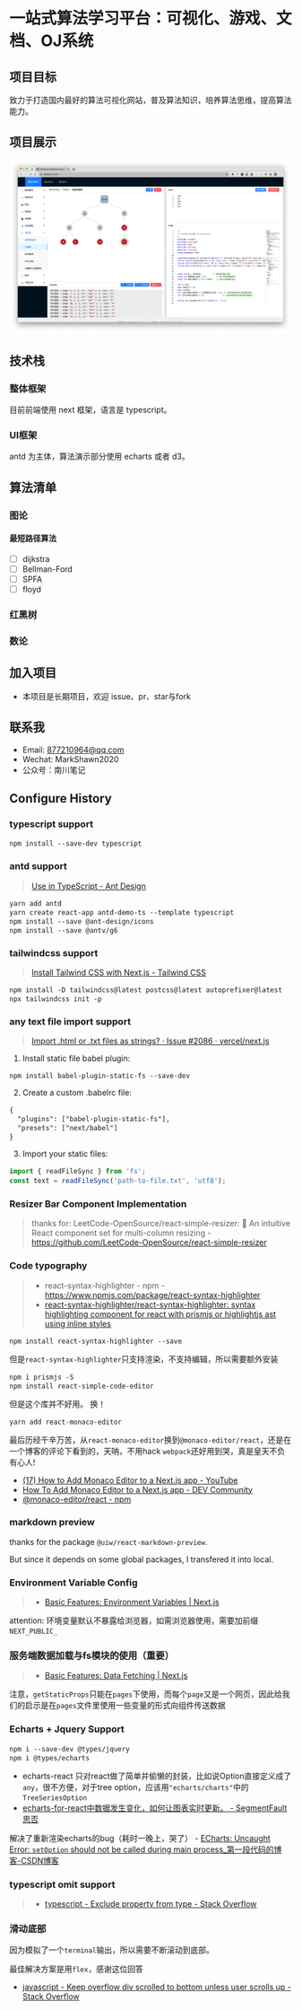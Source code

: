 # 一站式算法学习平台：可视化、游戏、文档、OJ系统

## 项目目标
致力于打造国内最好的算法可视化网站，普及算法知识，培养算法思维，提高算法能力。

## 项目展示
![网站截图](./public/算法可视化截图.jpg)

## 技术栈
### 整体框架
目前前端使用 next 框架，语言是 typescript。

### UI框架
antd 为主体，算法演示部分使用 echarts 或者 d3。


## 算法清单

### 图论
#### 最短路径算法
- [ ] dijkstra
- [ ] Bellman-Ford
- [ ] SPFA
- [ ] floyd

### 红黑树

### 数论

## 加入项目
- 本项目是长期项目，欢迎 issue、pr、star与fork

## 联系我
- Email: 877210964@qq.com
- Wechat: MarkShawn2020
- 公众号：南川笔记

## Configure History
### typescript support
```
npm install --save-dev typescript
```

### antd support
> [Use in TypeScript - Ant Design](https://ant.design/docs/react/use-in-typescript)
```
yarn add antd
yarn create react-app antd-demo-ts --template typescript
npm install --save @ant-design/icons
npm install --save @antv/g6
```
### tailwindcss support
> [Install Tailwind CSS with Next.js - Tailwind CSS](https://tailwindcss.com/docs/guides/nextjs)
```
npm install -D tailwindcss@latest postcss@latest autoprefixer@latest
npx tailwindcss init -p
```

### any text file import support
> [Import .html or .txt files as strings? · Issue #2086 · vercel/next.js](https://github.com/vercel/next.js/issues/2086)
1. Install static file babel plugin:
```
npm install babel-plugin-static-fs --save-dev
```
2. Create a custom .babelrc file:
```text
{
  "plugins": ["babel-plugin-static-fs"],
  "presets": ["next/babel"]
}
```
3. Import your static files:
```js
import { readFileSync } from 'fs';
const text = readFileSync('path-to-file.txt', 'utf8');
```

### Resizer Bar Component Implementation
> thanks for: LeetCode-OpenSource/react-simple-resizer: 🐙 An intuitive React component set for multi-column resizing - https://github.com/LeetCode-OpenSource/react-simple-resizer

### Code typography
> - react-syntax-highlighter - npm - https://www.npmjs.com/package/react-syntax-highlighter
> - [react-syntax-highlighter/react-syntax-highlighter: syntax highlighting component for react with prismjs or highlightjs ast using inline styles](https://github.com/react-syntax-highlighter/react-syntax-highlighter#readme)
```shell
npm install react-syntax-highlighter --save
```
但是`react-syntax-highlighter`只支持渲染，不支持编辑，所以需要额外安装
```shell
npm i prismjs -S
npm install react-simple-code-editor
```
但是这个库并不好用。
换！
```shell
yarn add react-monaco-editor
```
最后历经千辛万苦，从`react-monaco-editor`换到`@monaco-editor/react`，还是在一个博客的评论下看到的，天呐，不用hack `webpack`还好用到哭，真是皇天不负有心人!
- [(17) How to Add Monaco Editor to a Next.js app - YouTube](https://www.youtube.com/watch?v=13UVFrGe80o)
- [How To Add Monaco Editor to a Next.js app - DEV Community](https://dev.to/swyx/how-to-add-monaco-editor-to-a-next-js-app-ha3)
- [@monaco-editor/react - npm](https://www.npmjs.com/package/@monaco-editor/react)

### markdown preview
thanks for the package `@uiw/react-markdown-preview`.

But since it depends on some global packages, I transfered it into local. 

### Environment Variable Config
> - [Basic Features: Environment Variables | Next.js](https://nextjs.org/docs/basic-features/environment-variables)

attention: 环境变量默认不暴露给浏览器，如需浏览器使用，需要加前缀`NEXT_PUBLIC_` 

### 服务端数据加载与fs模块的使用（重要）
> - [Basic Features: Data Fetching | Next.js](https://nextjs.org/docs/basic-features/data-fetching)

注意，`getStaticProps`只能在`pages`下使用，而每个`page`又是一个网页，因此给我们的启示是在`pages`文件里使用一些变量的形式向组件传送数据

### Echarts + Jquery Support
```shell
npm i --save-dev @types/jquery
npm i @types/echarts
```
- echarts-react 只对react做了简单并偷懒的封装，比如说Option直接定义成了`any`，很不方便，对于tree option，应该用`"echarts/charts"`中的 `TreeSeriesOption`
- [echarts-for-react中数据发生变化，如何让图表实时更新。 - SegmentFault 思否](https://segmentfault.com/q/1010000017302705/a-1020000017857113)

解决了重新渲染echarts的bug（耗时一晚上，哭了）
    - [ECharts: Uncaught Error: `setOption` should not be called during main process_第一段代码的博客-CSDN博客](https://blog.csdn.net/godot06/article/details/109474771)

### typescript omit support
> - [typescript - Exclude property from type - Stack Overflow](https://stackoverflow.com/questions/48215950/exclude-property-from-type)

### 滑动底部
因为模拟了一个`terminal`输出，所以需要不断滚动到底部。

最佳解决方案是用`flex`，感谢这位回答
- [javascript - Keep overflow div scrolled to bottom unless user scrolls up - Stack Overflow](https://stackoverflow.com/questions/18614301/keep-overflow-div-scrolled-to-bottom-unless-user-scrolls-up)

